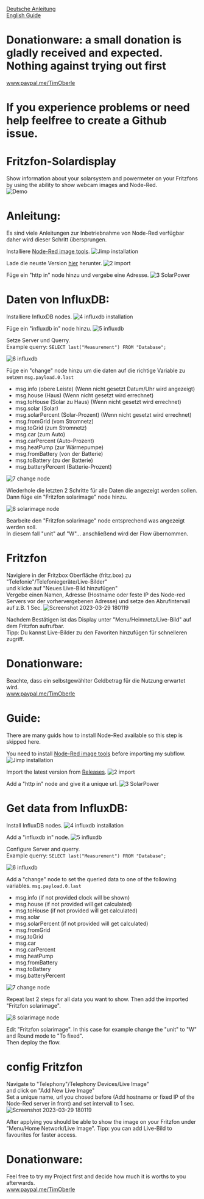 [Deutsche Anleitung](https://github.com/gitmacer/Fritzfon-Solardisplay/edit/main/README.md#anleitung)   
[English Guide](https://github.com/gitmacer/Fritzfon-Solardisplay/blob/main/README.md#guide)

# Donationware: a small donation is gladly received and expected. Nothing against trying out first 
www.paypal.me/TimOberle
# If you experience problems or need help feelfree to create a Github issue.
# Fritzfon-Solardisplay

Show information about your solarsystem and powermeter on your Fritzfons by using the ability to show webcam images and Node-Red.   
![Demo](https://github.com/gitmacer/Fritzfon-Solardisplay/raw/main/Demo-Images/Demo.jpg)

# Anleitung:
Es sind viele Anleitungen zur Inbetriebnahme von Node-Red verfügbar daher wird dieser Schritt übersprungen.

Installiere [Node-Red image tools](https://flows.nodered.org/node/node-red-contrib-image-tools).
![Jimp installation](https://user-images.githubusercontent.com/37345589/228313961-9bf6407b-8946-4bc2-8907-313227f4a952.gif)

Lade die neuste Version [hier](https://github.com/gitmacer/Fritzfon-Solardisplay/releases) herunter.
![2  import](https://user-images.githubusercontent.com/37345589/228585979-1c44dbf8-88cb-423e-a701-2452e1fb4e81.gif)

Füge ein "http in" node hinzu und vergebe eine Adresse.
![3  SolarPower](https://user-images.githubusercontent.com/37345589/228586648-7bfe8aad-392e-4944-a9c8-b1b907f3c9d0.gif)

# Daten von InfluxDB:
Installiere InfluxDB nodes.
![4  influxdb installation](https://user-images.githubusercontent.com/37345589/228587498-278a7f3d-b5b7-4b83-9a84-1a09f5d58356.gif)

Füge ein "influxdb in" node hinzu.
![5  influxdb](https://user-images.githubusercontent.com/37345589/228587816-514134f8-7eae-494d-a043-812b902ed145.png)

Setze Server und Querry.   
Example querry: `SELECT last("Measurement") FROM "Database";`

![6  influxdb](https://user-images.githubusercontent.com/37345589/228588128-2f0f2d29-5f13-400f-81e7-aa7a94a745d8.png)

Füge ein "change" node hinzu um die daten auf die richtige Variable zu setzen `msg.payload.0.last`
 - msg.info (obere Leiste) (Wenn nicht gesetzt Datum/Uhr wird angezeigt)
 - msg.house (Haus) (Wenn nicht gesetzt wird errechnet)
 - msg.toHouse (Solar zu Haus) (Wenn nicht gesetzt wird errechnet)
 - msg.solar (Solar)
 - msg.solarPercent (Solar-Prozent) (Wenn nicht gesetzt wird errechnet)
 - msg.fromGrid (vom Stromnetz)
 - msg.toGrid (zum Stromnetz)
 - msg.car (zum Auto)
 - msg.carPercent (Auto-Prozent)
 - msg.heatPump (zur Wärmepumpe)
 - msg.fromBattery (von der Batterie)
 - msg.toBattery (zu der Batterie)
 - msg.batteryPercent (Batterie-Prozent)

![7  change node](https://user-images.githubusercontent.com/37345589/228590676-cb486b06-5e68-40da-a6bc-a8a43e861fc6.png)

Wiederhole die letzten 2 Schritte für alle Daten die angezeigt werden sollen. Dann füge ein "Fritzfon solarimage" node hinzu.   

![8  solarimage node](https://user-images.githubusercontent.com/37345589/228594482-f4ac8136-0f84-418c-950c-0cebd79e1e6b.png)

Bearbeite den "Fritzfon solarimage" node entsprechend was angezeigt werden soll.   
In diesem fall "unit" auf "W"... anschließend wird der Flow übernommen.   

# Fritzfon
Navigiere in der Fritzbox Oberfläche (fritz.box) zu "Telefonie"/Telefoniegeräte/Live-Bilder"   
und klicke auf "Neues Live-Bild hinzufügen"   
Vergebe einen Namen, Adresse (Hostname oder feste IP des Node-red Servers vor der vorhervergebenen Adresse) und setze den Abrufintervall auf z.B. 1 Sec.
![Screenshot 2023-03-29 180119](https://user-images.githubusercontent.com/37345589/228598469-35785386-3213-4023-b37c-20af269b8c4d.png)

Nachdem Bestätigen ist das Display unter "Menu/Heimnetz/Live-Bild" auf dem Fritzfon aufrufbar.   
Tipp: Du kannst Live-Bilder zu den Favoriten hinzufügen für schnelleren zugriff.   

# Donationware:
Beachte, dass ein selbstgewählter Geldbetrag für die Nutzung erwartet wird.   
www.paypal.me/TimOberle

# Guide:
There are many guids how to install Node-Red available so this step is skipped here.

You need to install
[Node-Red image tools](https://flows.nodered.org/node/node-red-contrib-image-tools) before importing my subflow.
![Jimp installation](https://user-images.githubusercontent.com/37345589/228313961-9bf6407b-8946-4bc2-8907-313227f4a952.gif)

Import the latest version from [Releases](https://github.com/gitmacer/Fritzfon-Solardisplay/releases).
![2  import](https://user-images.githubusercontent.com/37345589/228585979-1c44dbf8-88cb-423e-a701-2452e1fb4e81.gif)

Add a "http in" node and give it a unique url.
![3  SolarPower](https://user-images.githubusercontent.com/37345589/228586648-7bfe8aad-392e-4944-a9c8-b1b907f3c9d0.gif)

# Get data from InfluxDB:
Install InfluxDB nodes.
![4  influxdb installation](https://user-images.githubusercontent.com/37345589/228587498-278a7f3d-b5b7-4b83-9a84-1a09f5d58356.gif)

Add a "influxdb in" node.
![5  influxdb](https://user-images.githubusercontent.com/37345589/228587816-514134f8-7eae-494d-a043-812b902ed145.png)

Configure Server and querry.   
Example querry: `SELECT last("Measurement") FROM "Database";`

![6  influxdb](https://user-images.githubusercontent.com/37345589/228588128-2f0f2d29-5f13-400f-81e7-aa7a94a745d8.png)

Add a "change" node to set the queried data to one of the following variables. `msg.payload.0.last`
 - msg.info (if not provided clock will be shown)
 - msg.house (if not provided will get calculated)
 - msg.toHouse (if not provided will get calculated)
 - msg.solar
 - msg.solarPercent (if not provided will get calculated)
 - msg.fromGrid
 - msg.toGrid
 - msg.car
 - msg.carPercent
 - msg.heatPump
 - msg.fromBattery
 - msg.toBattery
 - msg.batteryPercent

![7  change node](https://user-images.githubusercontent.com/37345589/228590676-cb486b06-5e68-40da-a6bc-a8a43e861fc6.png)

Repeat last 2 steps for all data you want to show. Then add the imported "Fritzfon solarimage".

![8  solarimage node](https://user-images.githubusercontent.com/37345589/228594482-f4ac8136-0f84-418c-950c-0cebd79e1e6b.png)

Edit "Fritzfon solarimage". In this case for example change the "unit" to "W" and Round mode to "To fixed".   
Then deploy the flow.   

# config Fritzfon
Navigate to "Telephony"/Telephony Devices/Live Image"   
and click on "Add New Live Image"   
Set a unique name, url you chosed before (Add hostname or fixed IP of the Node-Red server in front) and set intervall to 1 sec.
![Screenshot 2023-03-29 180119](https://user-images.githubusercontent.com/37345589/228598469-35785386-3213-4023-b37c-20af269b8c4d.png)

After applying you should be able to show the image on your Fritzfon under "Menu/Home Network/Live Image".
Tipp: you can add Live-Bild to favourites  for faster access.

# Donationware:
Feel free to try my Project first and decide how much it is worths to you afterwards.   
www.paypal.me/TimOberle
